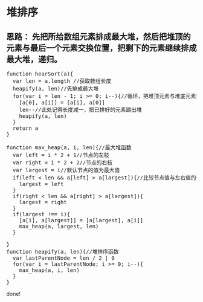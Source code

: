 
# 堆排序

## 思路： 先把所给数组元素排成最大堆，然后把堆顶的元素与最后一个元素交换位置，把剩下的元素继续排成最大堆，递归。
<pre>
function hearSort(a){
  var len = a.length //获取数组长度
  heapify(a, len)//先排成最大堆
  for(var i = len - 1; i >= 0; i--){//循环，把堆顶元素与堆底元素交换，相当于堆底元素已在指定位置。每次减少一个长度，把剩下的继续排成最大堆，递归。
    [a[0], a[i]] = [a[i], a[0]]
    len--//此处记得长度减一，把已排好的元素踢出堆
    heapify(a, len)
  }
  return a
}

function max_heap(a, i, len){//最大堆函数
  var left = i * 2 + 1//节点的左枝
  var right = i * 2 + 2//节点的右枝
  var largest = i//默认节点的值为最大值
  if(left < len && a[left] > a[largest]){//比较节点值与左右值的值，把较大值放到节点位置，完成最大堆。并把左右枝排成最大堆。
    largest = left
  }
  if(right < len && a[right] > a[largest]){
    largest = right
  }
  if(largest !== i){
    [a[i], a[largest]] = [a[largest], a[i]]
    max_heap(a, largest, len)
  }

}
function heapify(a, len){//堆排序函数
  var lastParentNode = len / 2 | 0
  for(var i = lastParentNode; i >= 0; i--){
    max_heap(a, i, len)
  }
}
</pre>
done!
